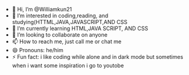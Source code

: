 - 👋 Hi, I’m @Williamkun21
- 👀 I’m interested in coding,reading, and studying(HTTML,JAVA,JAVASCRIPT,AND CSS
- 🌱 I’m currently learning HTML,JAVA SCRIPT, AND CSS
- 💞️ I’m looking to collaborate on anyone
- 📫 How to reach me, just call me or chat me
- 😄 Pronouns: he/him
- ⚡ Fun fact: i like coding while alone and in dark mode but sometimes when i want some inspiration i go to youtobe

<!---
Williamkun21/Williamkun21 is a ✨ special ✨ repository because its `README.md` (this file) appears on your GitHub profile.
You can click the Preview link to take a look at your changes.
--->
